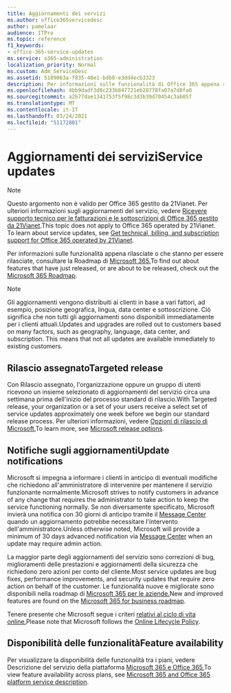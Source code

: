 ```yaml
---
title: Aggiornamenti dei servizi
ms.author: office365servicedesc
author: pamelaar
audience: ITPro
ms.topic: reference
f1_keywords:
- office-365-service-updates
ms.service: o365-administration
localization_priority: Normal
ms.custom: Adm_ServiceDesc
ms.assetid: 5189063a-f835-40e1-bdb8-e3dd4ecb3323
description: Per informazioni sulle funzionalità di Office 365 appena rilasciate o che stanno per essere rilasciate, vedere la Roadmap di Microsoft 365.
ms.openlocfilehash: 4bb9dadf3d0c233b847721eb28778fa07a7d8fa0
ms.sourcegitcommit: a2b77dae1341753f5f98c3d3b39d70454c3ab05f
ms.translationtype: MT
ms.contentlocale: it-IT
ms.lasthandoff: 03/24/2021
ms.locfileid: "51172801"
---
```

# <a name="service-updates"></a><span data-ttu-id="009b7-103">Aggiornamenti dei servizi</span><span class="sxs-lookup"><span data-stu-id="009b7-103">Service updates</span></span>

> [!NOTE]
> <span data-ttu-id="009b7-p101">Questo argomento non è valido per Office 365 gestito da 21Vianet. Per ulteriori informazioni sugli aggiornamenti del servizio, vedere [Ricevere supporto tecnico per le fatturazioni e le sottoscrizioni di Office 365 gestito da 21Vianet](/microsoft-365/admin/contact-support-for-business-products).</span><span class="sxs-lookup"><span data-stu-id="009b7-p101">This topic does not apply to Office 365 operated by 21Vianet. To learn about service updates, see [Get technical, billing, and subscription support for Office 365 operated by 21Vianet](/microsoft-365/admin/contact-support-for-business-products).</span></span> 
  
<span data-ttu-id="009b7-106">Per informazioni sulle funzionalità appena rilasciate o che stanno per essere rilasciate, consultare la Roadmap di [Microsoft 365.](https://go.microsoft.com/fwlink/?LinkId=509914)</span><span class="sxs-lookup"><span data-stu-id="009b7-106">To find out about features that have just released, or are about to be released, check out the [Microsoft 365 Roadmap](https://go.microsoft.com/fwlink/?LinkId=509914).</span></span>
  
> [!NOTE]
> <span data-ttu-id="009b7-p102">Gli aggiornamenti vengono distribuiti ai clienti in base a vari fattori, ad esempio, posizione geografica, lingua, data center e sottoscrizione. Ciò significa che non tutti gli aggiornamenti sono disponibili immediatamente per i clienti attuali.</span><span class="sxs-lookup"><span data-stu-id="009b7-p102">Updates and upgrades are rolled out to customers based on many factors, such as geography, language, data center, and subscription. This means that not all updates are available immediately to existing customers.</span></span> 
  
## <a name="targeted-release"></a><span data-ttu-id="009b7-109">Rilascio assegnato</span><span class="sxs-lookup"><span data-stu-id="009b7-109">Targeted release</span></span>

<span data-ttu-id="009b7-110">Con Rilascio assegnato, l'organizzazione oppure un gruppo di utenti ricevono un insieme selezionato di aggiornamenti del servizio circa una settimana prima dell'inizio del processo standard di rilascio.</span><span class="sxs-lookup"><span data-stu-id="009b7-110">With Targeted release, your organization or a set of your users receive a select set of service updates approximately one week before we begin our standard release process.</span></span> <span data-ttu-id="009b7-111">Per ulteriori informazioni, vedere [Opzioni di rilascio di Microsoft.](/office365/admin/manage/release-options-in-office-365)</span><span class="sxs-lookup"><span data-stu-id="009b7-111">To learn more, see [Microsoft release options](/office365/admin/manage/release-options-in-office-365).</span></span> 
  
## <a name="update-notifications"></a><span data-ttu-id="009b7-112">Notifiche sugli aggiornamenti</span><span class="sxs-lookup"><span data-stu-id="009b7-112">Update notifications</span></span>

<span data-ttu-id="009b7-113">Microsoft si impegna a informare i clienti in anticipo di eventuali modifiche che richiedono all'amministratore di intervenire per mantenere il servizio funzionante normalmente.</span><span class="sxs-lookup"><span data-stu-id="009b7-113">Microsoft strives to notify customers in advance of any change that requires the administrator to take action to keep the service functioning normally.</span></span> <span data-ttu-id="009b7-114">Se non diversamente specificato, Microsoft invierà una notifica con 30 giorni di anticipo tramite il [Message Center](/office365/admin/manage/message-center) quando un aggiornamento potrebbe necessitare l'intervento dell'amministratore.</span><span class="sxs-lookup"><span data-stu-id="009b7-114">Unless otherwise noted, Microsoft will provide a minimum of 30 days advanced notification via [Message Center](/office365/admin/manage/message-center) when an update may require admin action.</span></span> 
  
<span data-ttu-id="009b7-115">La maggior parte degli aggiornamenti del servizio sono correzioni di bug, miglioramenti delle prestazioni e aggiornamenti della sicurezza che richiedono zero azioni per conto del cliente.</span><span class="sxs-lookup"><span data-stu-id="009b7-115">Most service updates are bug fixes, performance improvements, and security updates that require zero action on behalf of the customer.</span></span> <span data-ttu-id="009b7-116">Le funzionalità nuove e migliorate sono disponibili nella roadmap di [Microsoft 365 per le aziende.](https://roadmap.office.com/)</span><span class="sxs-lookup"><span data-stu-id="009b7-116">New and improved features are found on the [Microsoft 365 for business roadmap](https://roadmap.office.com/).</span></span>
  
<span data-ttu-id="009b7-117">Tenere presente che Microsoft segue i criteri [relativi al ciclo di vita online.](https://support.microsoft.com/lifecycle#gp/osslpolicy)</span><span class="sxs-lookup"><span data-stu-id="009b7-117">Please note that Microsoft follows the [Online Lifecycle Policy](https://support.microsoft.com/lifecycle#gp/osslpolicy).</span></span>
  
## <a name="feature-availability"></a><span data-ttu-id="009b7-118">Disponibilità delle funzionalità</span><span class="sxs-lookup"><span data-stu-id="009b7-118">Feature availability</span></span>

<span data-ttu-id="009b7-119">Per visualizzare la disponibilità delle funzionalità tra i piani, vedere Descrizione del servizio della piattaforma [Microsoft 365 e Office 365.](office-365-platform-service-description.md)</span><span class="sxs-lookup"><span data-stu-id="009b7-119">To view feature availability across plans, see [Microsoft 365 and Office 365 platform service description](office-365-platform-service-description.md).</span></span>
